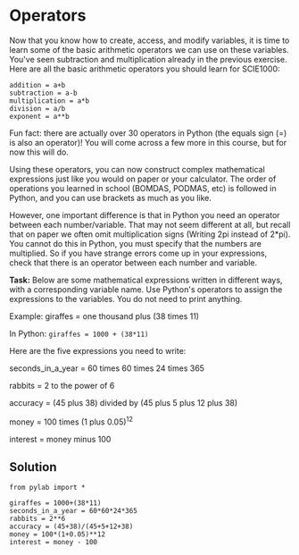 # Operators

Now that you know how to create, access, and modify variables, it is time to learn some of the basic arithmetic operators we can use on these variables. You've seen subtraction and multiplication already in the previous exercise. Here are all the basic arithmetic operators you should learn for SCIE1000:

```
addition = a+b 
subtraction = a-b 
multiplication = a*b 
division = a/b 
exponent = a**b 
```
Fun fact: there are actually over 30 operators in Python (the equals sign (=) is also an operator)! You will come across a few more in this course, but for now this will do.

Using these operators, you can now construct complex mathematical expressions just like you would on paper or your calculator. The order of operations you learned in school (BOMDAS, PODMAS, etc) is followed in Python, and you can use brackets as much as you like.

However, one important difference is that in Python you need an operator between each number/variable. That may not seem different at all, but recall that on paper we often omit multiplication signs (Writing 2pi instead of 2*pi). You cannot do this in Python, you must specify that the numbers are multiplied. So if you have strange errors come up in your expressions, check that there is an operator between each number and variable.

**Task:** Below are some mathematical expressions written in different ways, with a corresponding variable name. Use Python's operators to assign the expressions to the variables. You do not need to print anything.

Example: giraffes = one thousand plus (38 times 11)

In Python: ```` giraffes = 1000 + (38*11) ````

Here are the five expressions you need to write:

seconds_in_a_year = 60 times 60 times 24 times 365

rabbits = 2 to the power of 6

accuracy = (45 plus 38) divided by (45 plus 5 plus 12 plus 38)

money = 100 times (1 plus 0.05)<sup>12</sup>

interest = money minus 100

## Solution

````
from pylab import *

giraffes = 1000+(38*11)
seconds_in_a_year = 60*60*24*365
rabbits = 2**6
accuracy = (45+38)/(45+5+12+38)
money = 100*(1+0.05)**12
interest = money - 100

````




